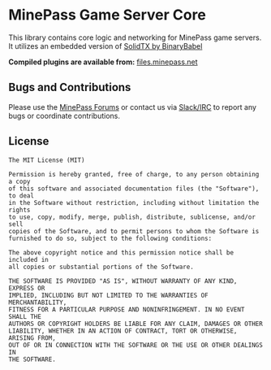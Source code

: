 # MinePass Game Server Core

This library contains core logic and networking for MinePass game servers.
It utilizes an embedded version of [SolidTX by BinaryBabel](https://github.com/org-binbab/solid-tx)

**Compiled plugins are available from:**
[files.minepass.net](https://files.minepass.net)


## Bugs and Contributions

Please use the [MinePass Forums](https://forums.minepass.net) or contact us
via [Slack/IRC](http://docs.minepass.net) to report any bugs or coordinate
contributions.


## License

```
The MIT License (MIT)

Permission is hereby granted, free of charge, to any person obtaining a copy
of this software and associated documentation files (the "Software"), to deal
in the Software without restriction, including without limitation the rights
to use, copy, modify, merge, publish, distribute, sublicense, and/or sell
copies of the Software, and to permit persons to whom the Software is
furnished to do so, subject to the following conditions:

The above copyright notice and this permission notice shall be included in
all copies or substantial portions of the Software.

THE SOFTWARE IS PROVIDED "AS IS", WITHOUT WARRANTY OF ANY KIND, EXPRESS OR
IMPLIED, INCLUDING BUT NOT LIMITED TO THE WARRANTIES OF MERCHANTABILITY,
FITNESS FOR A PARTICULAR PURPOSE AND NONINFRINGEMENT. IN NO EVENT SHALL THE
AUTHORS OR COPYRIGHT HOLDERS BE LIABLE FOR ANY CLAIM, DAMAGES OR OTHER
LIABILITY, WHETHER IN AN ACTION OF CONTRACT, TORT OR OTHERWISE, ARISING FROM,
OUT OF OR IN CONNECTION WITH THE SOFTWARE OR THE USE OR OTHER DEALINGS IN
THE SOFTWARE.
```
